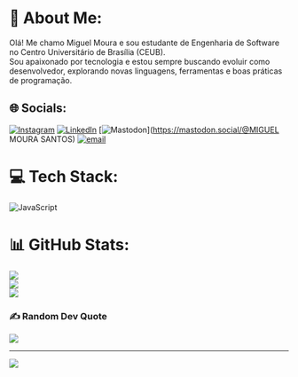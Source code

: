 # 💫 About Me:
Olá! Me chamo Miguel Moura e sou estudante de Engenharia de Software no Centro Universitário de Brasília (CEUB).<br>Sou apaixonado por tecnologia e estou sempre buscando evoluir como desenvolvedor, explorando novas linguagens, ferramentas e boas práticas de programação.


## 🌐 Socials:
[![Instagram](https://img.shields.io/badge/Instagram-%23E4405F.svg?logo=Instagram&logoColor=white)](https://instagram.com/file_moura) [![LinkedIn](https://img.shields.io/badge/LinkedIn-%230077B5.svg?logo=linkedin&logoColor=white)](https://linkedin.com/in/https://www.linkedin.com/in/miguel-moura-b2a6ba35b/) [![Mastodon](https://img.shields.io/badge/-MASTODON-%232B90D9?logo=mastodon&logoColor=white)](https://mastodon.social/@MIGUEL MOURA SANTOS) [![email](https://img.shields.io/badge/Email-D14836?logo=gmail&logoColor=white)](mailto:miguelmouracmb@gmail.com) 

# 💻 Tech Stack:
![JavaScript](https://img.shields.io/badge/javascript-%23323330.svg?style=for-the-badge&logo=javascript&logoColor=%23F7DF1E)
# 📊 GitHub Stats:
![](https://github-readme-stats.vercel.app/api?username=filemoura&theme=dark&hide_border=false&include_all_commits=false&count_private=false)<br/>
![](https://nirzak-streak-stats.vercel.app/?user=filemoura&theme=dark&hide_border=false)<br/>
![](https://github-readme-stats.vercel.app/api/top-langs/?username=filemoura&theme=dark&hide_border=false&include_all_commits=false&count_private=false&layout=compact)

### ✍️ Random Dev Quote
![](https://quotes-github-readme.vercel.app/api?type=horizontal&theme=radical)

---
[![](https://visitcount.itsvg.in/api?id=filemoura&icon=0&color=0)](https://visitcount.itsvg.in)

<!-- Proudly created with GPRM ( https://gprm.itsvg.in ) -->
